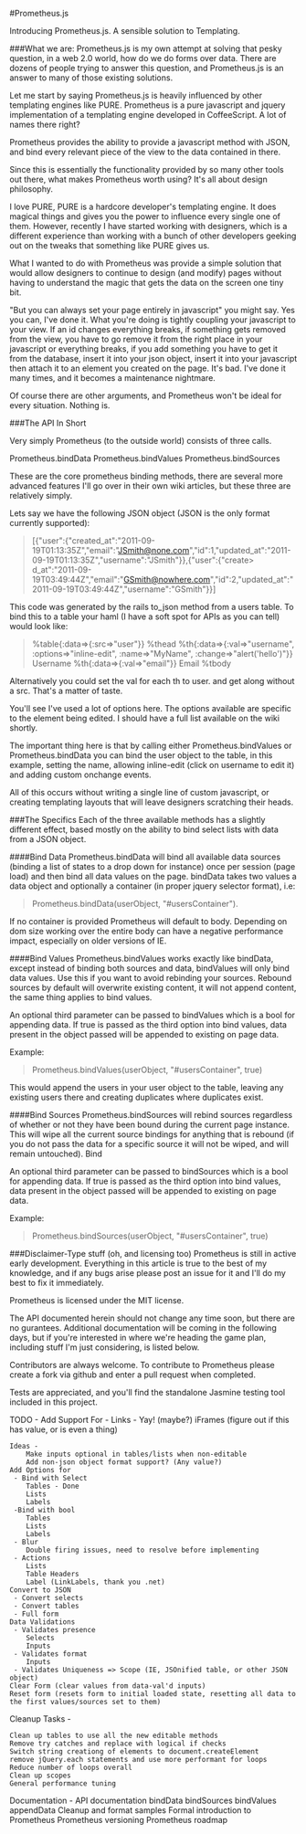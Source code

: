 #Prometheus.js

Introducing Prometheus.js. A sensible solution to Templating. 

###What we are: 
Prometheus.js is my own attempt at solving that pesky question, in a web 2.0 world, how do we do forms over data. There are dozens of people trying to answer this question, and Prometheus.js is an answer to many of those existing solutions. 

Let me start by saying Prometheus.js is heavily influenced by other templating engines like PURE. Prometheus is a pure javascript and jquery implementation of a templating engine developed in CoffeeScript. A lot of names there right? 

Prometheus provides the ability to provide a javascript method with JSON, and bind every relevant piece of the view to the data contained in there.

Since this is essentially the functionality provided by so many other tools out there, what makes Prometheus worth using? It's all about design philosophy.

I love PURE, PURE is a hardcore developer's templating engine. It does magical things and gives you the power to influence every single one of them. However, recently I have started working with designers, which is a different experience than working with a bunch of other developers geeking out on the tweaks that something like PURE gives us. 

What I wanted to do with Prometheus was provide a simple solution that would allow designers to continue to design (and modify) pages without having to understand the magic that gets the data on the screen one tiny bit.

"But you can always set your page entirely in javascript" you might say. Yes you can, I've done it. What you're doing is tightly coupling your javascript to your view. If an id changes everything breaks, if something gets removed from the view, you have to go remove it from the right place in your javascript or everything breaks, if you add something you have to get it from the database, insert it into your json object, insert it into your javascript then attach it to an element you created on the page. It's bad. I've done it many times, and it becomes a maintenance nightmare. 

Of course there are other arguments, and Prometheus won't be ideal for every situation. Nothing is.

###The API In Short

Very simply Prometheus (to the outside world) consists of three calls.

Prometheus.bindData
Prometheus.bindValues
Prometheus.bindSources

These are the core prometheus binding methods, there are several more advanced features I'll go over in their own wiki articles, but these three are relatively simply.

Lets say we have the following JSON object (JSON is the only format currently supported):

>[{"user":{"created_at":"2011-09-19T01:13:35Z","email":"JSmith@none.com","id":1,"updated_at":"2011-09-19T01:13:35Z","username":"JSmith"}},{"user":{"create> d_at":"2011-09-19T03:49:44Z","email":"GSmith@nowhere.com","id":2,"updated_at":"2011-09-19T03:49:44Z","username":"GSmith"}}]

This code was generated by the rails to_json method from a users table. To bind this to a table your haml (I have a soft spot for APIs as you can tell) would look like:

>%table{:data=>{:src=>"user"}}
>    %thead
>        %th{:data=>{:val=>"username", :options=>"inline-edit", :name=>"MyName", :change=>"alert('hello')"}} Username
>        %th{:data=>{:val=>"email"}} Email
>    %tbody

Alternatively you could set the val for each th to user.<property> and get along without a src. That's a matter of taste.

You'll see I've used a lot of options here. The options available are specific to the element being edited. I should have a full list available on the wiki shortly.

The important thing here is that by calling either Prometheus.bindValues or Prometheus.bindData you can bind the user object to the table, in this example, setting the name, allowing inline-edit (click on username to edit it) and adding custom onchange events.

All of this occurs without writing a single line of custom javascript, or creating templating layouts that will leave designers scratching their heads.

###The Specifics
Each of the three available methods has a slightly different effect, based mostly on the ability to bind select lists with data from a JSON object.

####Bind Data
Prometheus.bindData will bind all available data sources (binding a list of states to a drop down for instance) once per session (page load) and then bind all data values on the page. bindData takes two values a data object and optionally a container (in proper jquery selector format), i.e: 

> Prometheus.bindData(userObject, "#usersContainer").

If no container is provided Prometheus will default to body. Depending on dom size working over the entire body can have a negative performance impact, especially on older versions of IE.

####Bind Values
Prometheus.bindValues works exactly like bindData, except instead of binding both sources and data, bindValues will only bind data values. Use this if you want to avoid rebinding your sources. Rebound sources by default will overwrite existing content, it will not append content, the same thing applies to bind values.

An optional third parameter can be passed to bindValues which is a bool for appending data. If true is passed as the third option into bind values, data present in the object passed will be appended to existing on page data.

Example: 

> Prometheus.bindValues(userObject, "#usersContainer", true)

This would append the users in your user object to the table, leaving any existing users there and creating duplicates where duplicates exist.

####Bind Sources
Prometheus.bindSources will rebind sources regardless of whether or not they have been bound during the current page instance. This will wipe all the current source bindings for anything that is rebound (if you do not pass the data for a specific source it will not be wiped, and will remain untouched).  Bind 

An optional third parameter can be passed to bindSources which is a bool for appending data. If true is passed as the third option into bind values, data present in the object passed will be appended to existing on page data.

Example:

> Prometheus.bindSources(userObject, "#usersContainer", true)

###Disclaimer-Type stuff (oh, and licensing too)
Prometheus is still in active early development. Everything in this article is true to the best of my knowledge, and if any bugs arise please post an issue for it and I'll do my best to fix it immediately. 

Prometheus is licensed under the MIT license.

The API documented herein should not change any time soon, but there are no gurantees. Additional documentation will be coming in the following days, but if you're interested in where we're heading the game plan, including stuff I'm just considering, is listed below.

Contributors are always welcome. To contribute to Prometheus please create a fork via github and enter a pull request when completed.

Tests are appreciated, and you'll find the standalone Jasmine testing tool included in this project.

TODO - 
    Add Support For -
        Links - Yay! (maybe?)
        iFrames (figure out if this has value, or is even a thing)

    Ideas - 
        Make inputs optional in tables/lists when non-editable
        Add non-json object format support? (Any value?)
    Add Options for
     - Bind with Select 
        Tables - Done
        Lists 
        Labels
     -Bind with bool
        Tables
        Lists
        Labels
     - Blur 
        Double firing issues, need to resolve before implementing
     - Actions
        Lists
        Table Headers
        Label (LinkLabels, thank you .net)
    Convert to JSON
     - Convert selects
     - Convert tables
     - Full form
    Data Validations
     - Validates presence
        Selects
        Inputs
     - Validates format
        Inputs
     - Validates Uniqueness => Scope (IE, JSOnified table, or other JSON object)
    Clear Form (clear values from data-val'd inputs)
    Reset form (resets form to initial loaded state, resetting all data to the first values/sources set to them)
        
    
Cleanup Tasks -
    
    Clean up tables to use all the new editable methods
    Remove try catches and replace with logical if checks
    Switch string creationg of elements to document.createElement
    remove jQuery.each statements and use more performant for loops
    Reduce number of loops overall
    Clean up scopes
    General performance tuning

Documentation - 
    API documentation
        bindData
        bindSources
        bindValues
        appendData
    Cleanup and format samples
    Formal introduction to Prometheus
    Prometheus versioning
    Prometheus roadmap